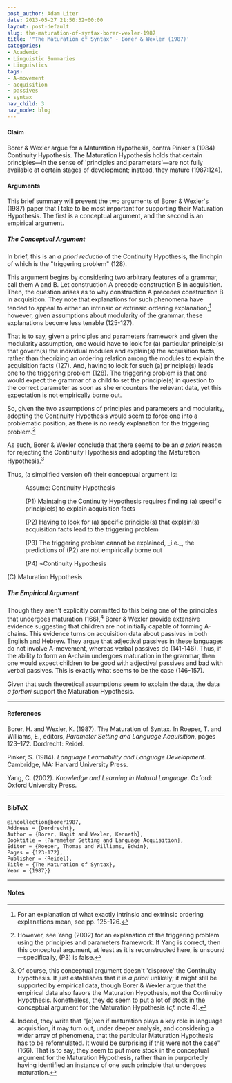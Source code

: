 ```yaml
---
post_author: Adam Liter
date: 2013-05-27 21:50:32+00:00
layout: post-default
slug: the-maturation-of-syntax-borer-wexler-1987
title: '"The Maturation of Syntax" - Borer & Wexler (1987)'
categories:
- Academic
- Linguistic Summaries
- Linguistics
tags:
- A-movement
- acquisition
- passives
- syntax
nav_child: 3
nav_node: blog
---
```


#### Claim 

Borer & Wexler argue for a Maturation Hypothesis, contra Pinker's (1984) Continuity Hypothesis. The Maturation Hypothesis holds that certain principles&mdash;in the sense of 'principles and parameters'&mdash;are not fully available at certain stages of development; instead, they mature (1987:124).

#### Arguments

This brief summary will prevent the two arguments of Borer & Wexler's (1987) paper that I take to be most important for supporting their Maturation Hypothesis. The first is a conceptual argument, and the second is an empirical argument.

##### The Conceptual Argument

In brief, this is an _a priori reductio_ of the Continuity Hypothesis, the linchpin of which is the "triggering problem" (128).

This argument begins by considering two arbitrary features of a grammar, call them A and B. Let construction A precede construction B in acquisition. Then, the question arises as to why construction A precedes construction B in acquisition. They note that explanations for such phenomena have tended to appeal to either an intrinsic or extrinsic ordering explanation;[^1] however, given assumptions about modularity of the grammar, these explanations become less tenable (125-127).

That is to say, given a principles and parameters framework and given the modularity assumption, one would have to look for (a) particular principle(s) that govern(s) the individual modules and explain(s) the acquisition facts, rather than theorizing an ordering relation among the modules to explain the acquisition facts (127). And, having to look for such (a) principle(s) leads one to the triggering problem (128). The triggering problem is that one would expect the grammar of a child to set the principle(s) in question to the correct parameter as soon as she encounters the relevant data, yet this expectation is not empirically borne out.

So, given the two assumptions of principles and parameters and modularity, adopting the Continuity Hypothesis would seem to force one into a problematic position, as there is no ready explanation for the triggering problem.[^2]

As such, Borer & Wexler conclude that there seems to be an _a priori_ reason for rejecting the Continuity Hypothesis and adopting the Maturation Hypothesis.[^3]

Thus, (a simplified version of) their conceptual argument is:


<p style="margin-left:3em">Assume: Continuity Hypothesis</p>

<p style="margin-left:3em">(P1) Maintaing the Continuity Hypothesis requires finding (a) specific principle(s) to explain acquisition facts</p>

<p style="margin-left:3em">(P2) Having to look for (a) specific principle(s) that explain(s) acquisition facts lead to the triggering problem</p>

<p style="margin-left:3em">(P3) The triggering problem cannot be explained, _i.e._, the predictions of (P2) are not empirically borne out</p>

<p style="margin-left:3em">(P4) ¬Continuity Hypothesis</p>

(C) Maturation Hypothesis


##### The Empirical Argument

Though they aren't explicitly committed to this being one of the principles that undergoes maturation (166),[^4] Borer & Wexler provide extensive evidence suggesting that children are not initially capable of forming A-chains. This evidence turns on acquisition data about passives in both English and Hebrew. They argue that adjectival passives in these languages do not involve A-movement, whereas verbal passives do (141-146). Thus, if the ability to form an A-chain undergoes maturation in the grammar, then one would expect children to be good with adjectival passives and bad with verbal passives. This is exactly what seems to be the case (146-157).

Given that such theoretical assumptions seem to explain the data, the data _a fortiori_ support the Maturation Hypothesis.

* * *

#### References

Borer, H. and Wexler, K. (1987). The Maturation of Syntax. In Roeper, T. and Williams, E., editors, _Parameter Setting and Language Acquisition_, pages 123–172. Dordrecht: Reidel.

Pinker, S. (1984). _Language Learnability and Language Development_. Cambridge, MA: Harvard University Press.

Yang, C. (2002). _Knowledge and Learning in Natural Language_. Oxford: Oxford University Press.

* * *

#### BibTeX


    @incollection{borer1987,
    Address = {Dordrecht},
    Author = {Borer, Hagit and Wexler, Kenneth},
    Booktitle = {Parameter Setting and Language Acquisition},
    Editor = {Roeper, Thomas and Williams, Edwin},
    Pages = {123-172},
    Publisher = {Reidel},
    Title = {The Maturation of Syntax},
    Year = {1987}}

* * *

#### Notes
	
[^1]: For an explanation of what exactly intrinsic and extrinsic ordering explanations mean, see pp. 125-126.

	
[^2]: However, see Yang (2002) for an explanation of the triggering problem using the principles and parameters framework. If Yang is correct, then this conceptual argument, at least as it is reconstructed here, is unsound&mdash;specifically, (P3) is false.

	
[^3]: Of course, this conceptual argument doesn't 'disprove' the Continuity Hypothesis. It just establishes that it is _a priori_ unlikely; it might still be supported by empirical data, though Borer & Wexler argue that the empirical data also favors the Maturation Hypothesis, not the Continuity Hypothesis. Nonetheless, they do seem to put a lot of stock in the conceptual argument for the Maturation Hypothesis (_cf._ note 4).

	
[^4]: Indeed, they write that "[e]ven if maturation plays a key role in language acquisition, it may turn out, under deeper analysis, and considering a wider array of phenomena, that the particular Maturation Hypothesis has to be reformulated. It would be surprising if this were not the case" (166). That is to say, they seem to put more stock in the conceptual argument for the Maturation Hypothesis, rather than in purportedly having identified an instance of one such principle that undergoes maturation.